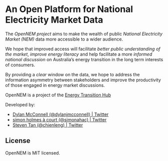 # An Open Platform for National Electricity Market Data
The *OpenNEM project* aims to make the wealth of public *National Electricity Market (NEM)* data more accessible to a wider audience.

We hope that improved access will facilitate *better public understanding of the market*, *improve energy literacy* and help facilitate a more *informed national discussion* on Australia’s energy transition in the long term interests of consumers.

By providing a *clear* window on the data, we hope to address the information asymmetry between stakeholders and improve the productivity of those engaged in energy market discussions.

OpenNEM is a project of the [Energy Transition Hub](http://energy-transition-hub.org/)

Developed by:
* [Dylan McConnell (@dylanjmcconnell) | Twitter](https://twitter.com/dylanjmcconnell)
* [simon holmes à court (@simonahac) | Twitter](https://twitter.com/simonahac)
* [Steven Tan (@chienleng) | Twitter](https://twitter.com/chienleng)

## License
OpenNEM is MIT licensed.